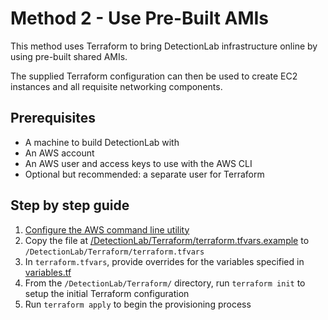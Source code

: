 # Method 2 - Use Pre-Built AMIs

This method uses Terraform to bring DetectionLab infrastructure online by using pre-built shared AMIs.

The supplied Terraform configuration can then be used to create EC2 instances and all requisite networking components.

## Prerequisites
* A machine to build DetectionLab with
* An AWS account
* An AWS user and access keys to use with the AWS CLI
* Optional but recommended: a separate user for Terraform

## Step by step guide

1. [Configure the AWS command line utility](https://docs.aws.amazon.com/polly/latest/dg/setup-aws-cli.html)
2. Copy the file at [/DetectionLab/Terraform/terraform.tfvars.example](./terraform.tfvars.example) to `/DetectionLab/Terraform/terraform.tfvars`
3. In `terraform.tfvars`, provide overrides for the variables specified in [variables.tf](./variables.tf)
4. From the `/DetectionLab/Terraform/` directory, run `terraform init` to setup the initial Terraform configuration
5. Run `terraform apply` to begin the provisioning process
